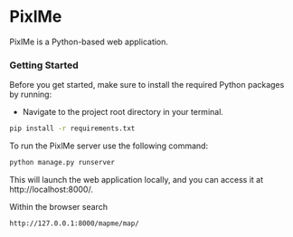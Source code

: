 # PixlMe

PixlMe is a Python-based web application. 

### Getting Started

Before you get started, make sure to install the required Python packages by running:

- Navigate to the project root directory in your terminal.
```bash
pip install -r requirements.txt
```

To run the PixlMe server use the following command:

   ```bash
   python manage.py runserver
   ```

This will launch the web application locally, and you can access it at http://localhost:8000/.

Within the browser search
   ```bash
   http://127.0.0.1:8000/mapme/map/
   ```

